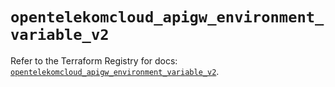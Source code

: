 # `opentelekomcloud_apigw_environment_variable_v2`

Refer to the Terraform Registry for docs: [`opentelekomcloud_apigw_environment_variable_v2`](https://registry.terraform.io/providers/opentelekomcloud/opentelekomcloud/1.36.37/docs/resources/apigw_environment_variable_v2).
